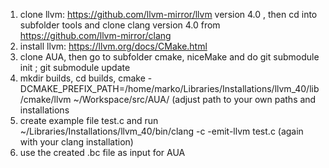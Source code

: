 1) clone llvm: https://github.com/llvm-mirror/llvm version 4.0 , then cd into subfolder tools and clone clang version 4.0 from https://github.com/llvm-mirror/clang
2) install llvm: https://llvm.org/docs/CMake.html
3) clone AUA, then go to subfolder cmake, niceMake and do git submodule init ; git submodule update
4) mkdir builds, cd builds, cmake -DCMAKE_PREFIX_PATH=/home/marko/Libraries/Installations/llvm_40/lib/cmake/llvm ~/Workspace/src/AUA/ (adjust path to your own paths and installations
5) create example file test.c and run ~/Libraries/Installations/llvm_40/bin/clang -c -emit-llvm test.c (again with your clang installation)
6) use the created .bc file as input for AUA


